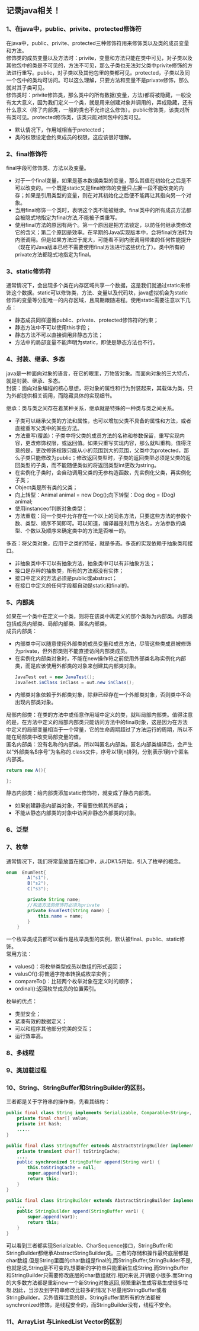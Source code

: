 ## 记录java相关！

### 1、在java中，public、privite、protected修饰符
在java中，public、privite、protected三种修饰符用来修饰类以及类的成员变量和方法。</br>
修饰类的成员变量以及方法时：privite，变量和方法只能在类中可见，对子类以及其他包中的类是不可见的，方法不可见，那么子类也无法对父类中privite修饰的方法进行重写。public，对子类以及其他包里的类都可见。protected，子类以及同一个包中的类均可访问。可以这么理解，只要方法和变量不是private修饰，那么就对其子类可见。</br>
修饰类时：privite修饰类，那么类中的所有数据(变量，方法)都将被隐藏，一般没有太大意义，因为我们定义一个类，就是用来创建对象并调用的，弄成隐藏，还有什么意义（除了内部类，一般的类也不允许这么修饰）。public修饰类，该类对所有类可见。protected修饰类，该类只能对同包中的类可见。

* 默认情况下，作用域相当于protected；
* 类的权限设定会约束成员的权限，这应该很好理解。

### 2、final修饰符

final字段可修饰类、方法以及变量。

* 对于一个final变量，如果是基本数据类型的变量，那么其值在初始化之后是不可以改变的。一个既是static又是final修饰的变量只占据一段不能改变的内存；如果是引用类型的变量，则在对其初始化之后便不能再让其指向另一个对象。
* 当用final修饰一个类时，表明这个类不能被继承。final类中的所有成员方法都会被隐式地指定为final方法,不能被子类重写。<br/>
* 使用final方法的原因有两个。第一个原因是把方法锁定，以防任何继承类修改它的含义；第二个原因是效率。在早期的Java实现版本中，会将final方法转为内嵌调用。但是如果方法过于庞大，可能看不到内嵌调用带来的任何性能提升（现在的Java版本已经不需要使用final方法进行这些优化了）。类中所有的private方法都隐式地指定为final。

### 3、static修饰符

通常情况下，会出现多个类在内存区域共享一个数据，这是我们就通过static来修饰这个数据。static可以修饰类，方法、变量以及代码块，java虚拟机会为static修饰的变量等分配唯一的内存区域，且周期跟随进程。使用static需要注意以下几点：

* 静态成员同样遵循public、private、protected修饰符的约束；
* 静态方法中不可以使用this字段；
* 静态方法不可以直接调用非静态方法；
* 方法中的局部变量不能声明为static，即使是静态方法也不行。

### 4、封装、继承、多态
java是一种面向对象的语言，在它的眼里，万物皆对象。而面向对象的三大特点，就是封装、继承、多态。<br/>
封装：面向对象编程的核心思想，将对象的属性和行为封装起来，其载体为类，只为外部提供相关调用，而隐藏具体的实现细节。<br/>

继承：类与类之间存在着某种关系，继承就是特殊的一种类与类之间关系。<br/>
* 子类可以继承父类的方法和属性，也可以增加父类不具备的属性和方法，或者直接重写父类中的某些方法。
* 方法重写(覆盖)：子类中将父类的成员方法的名称和参数保留，重写实现内容，更改修饰权限，或返回值。如果只重写实现内容，那么就叫重构。值得注意的是，更改修饰权限只能从小的范围到大的范围，父类中为protected，那么子类只能修改为public；修改返回类型时，子类的返回类型必须是父类的返回类型的子类，而不能随便类似的将返回类型int更改为string。
* 在实例化子类时，会自动调用父类的无参构造函数，先实例化父类，再实例化子类；
* Object类是所有类的父类；
* 向上转型：Animal animal = new Dog();向下转型：Dog dog = (Dog) animal;
* 使用instanceof判断对象类型；
* 方法重载：同一个类中允许存在一个以上的同名方法，只要这些方法的参数个数、类型、顺序不同即可。可以知道，编译器是利用方法名，方法参数的类型、个数以及顺序来确定类中的方法是否唯一的。

多态：将父类对象，应用于之类的特征，就是多态。多态的实现依赖于抽象类和接口。<br/>
* 非抽象类中不可以有抽象方法，抽象类中可以有非抽象方法；
* 接口是存粹的抽象类，所有的方法都没有实体；
* 接口中定义的方法必须是public或abstract；
* 在接口中定义的任何字段都自动是static和final的。

### 5、内部类
如果在一个类中在定义一个类，则将在该类中再定义的那个类称为内部类。内部类包括成员内部类、局部内部类、匿名内部类。<br/>
成员内部类：<br/>
* 内部类中可以随意使用外部类的成员变量和成员方法，尽管这些类成员被修饰为private，但外部类则不能直接访问内部类成员。
* 在实例化内部类对象时，不能在new操作符之前使用外部类名称实例化内部类，而是应该使用外部类的对象来创建其内部类对象。
   ```java
   JavaTest out = new JavaTest();
   JavaTest.inClass inClass = out.new inClass();
   ```
 * 内部类对象依赖于外部类对象，除非已经存在一个外部类对象，否则类中不会出现内部类对象。
 
局部内部类：在类的方法中或任意作用域中定义的类，就叫局部内部类。值得注意的是，在方法中定义的局部内部类只能访问方法中的final对象，这是因为在方法中定义的局部变量相当于一个常量，它的生命周期超过了方法运行的周期，所以不能在局部类中改变局部变量的值。<br/>
匿名内部类：没有名称的内部类，所以叫匿名内部类。匿名内部类编译后，会产生以“外部类名$序号”为名称的.class文件，序号以1到n排列，分别表示1到n个匿名内部类。<br/>
```java
return new A(){

};
```
静态内部类：给内部类添加static修饰符，就变成了静态内部类。<br/>
* 如果创建静态内部类对象，不需要依赖其外部类；
* 不能从静态内部类的对象中访问非静态外部类的对象。
### 6、泛型
### 7、枚举
通常情况下，我们将常量放置在接口中，从JDK1.5开始，引入了枚举的概念。
```java
enum  EnumTest{
        A("s1"),
        B("s2"),
        C("s3");

        private String name;
        //构造方法的修饰符必须为private
        private EnumTest(String name) {
            this.name = name;
        }
    }
```
一个枚举类成员都可以看作是枚举类型的实例，默认被final、public、static修饰。<br/>
常用方法：
* values()：将枚举类型成员以数组的形式返回；
* valusOf():将普通字符串转换成枚举实例；
* compareTo()：比较两个枚举对象在定义时的顺序；
* ordinal():返回枚举成员的位置索引。

枚举的优点：
* 类型安全；
* 紧凑有效的数据定义；
* 可以和程序其他部分完美的交互；
* 运行效率高。
### 8、多线程
### 9、类加载过程
### 10、String、StringBuffer和StringBuilder的区别。

三者都是关于字符串的操作类，先看其结构：
```java
public final class String implements Serializable, Comparable<String>, CharSequence {
    private final char[] value;
    private int hash;
    .....
}
```

```java
public final class StringBuffer extends AbstractStringBuilder implements Serializable, CharSequence {
    private transient char[] toStringCache;
    ....
    public synchronized StringBuffer append(String var1) {
        this.toStringCache = null;
        super.append(var1);
        return this;
    }
}
```

```java
public final class StringBuilder extends AbstractStringBuilder implements Serializable, CharSequence {
    ...
    public StringBuilder append(StringBuffer var1) {
        super.append(var1);
        return this;
    }
}
```
可以看到三者都实现Serializable、CharSequence接口，StringBuffer和StringBuilder都继承AbstractStringBuilder类。三者的存储和操作最终底层都是char数组.但是String里面的char数组是final的,而StringBuffer,StringBuilder不是,也就是说,String是不可变的,想要新的字符串只能重新生成String.而StringBuffer和StringBuilder只需要修改底层的char数组就行.相对来说,开销要小很多.而String的大多数方法都是重新new一个新String对象返回,频繁重新生成容易生成很多垃圾.因此，当涉及到字符串修改比较多的情况下尽量用StringBuffer或者StringBuilder。另外值得注意的是，StringBuffer里所有的方法都被synchronized修饰，是线程安全的，而StringBuilder没有，线程不安全。

### 11、ArrayList 与LinkedList Vector的区别

